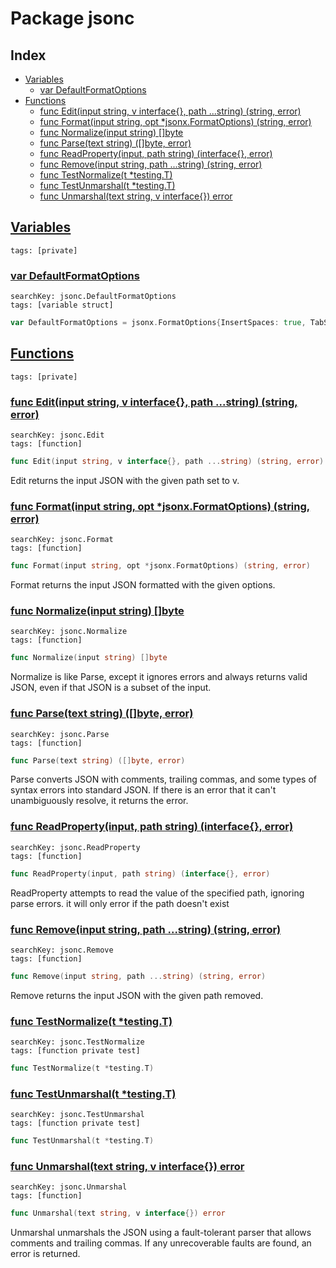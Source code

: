 # Package jsonc

## Index

* [Variables](#var)
    * [var DefaultFormatOptions](#DefaultFormatOptions)
* [Functions](#func)
    * [func Edit(input string, v interface{}, path ...string) (string, error)](#Edit)
    * [func Format(input string, opt *jsonx.FormatOptions) (string, error)](#Format)
    * [func Normalize(input string) []byte](#Normalize)
    * [func Parse(text string) ([]byte, error)](#Parse)
    * [func ReadProperty(input, path string) (interface{}, error)](#ReadProperty)
    * [func Remove(input string, path ...string) (string, error)](#Remove)
    * [func TestNormalize(t *testing.T)](#TestNormalize)
    * [func TestUnmarshal(t *testing.T)](#TestUnmarshal)
    * [func Unmarshal(text string, v interface{}) error](#Unmarshal)


## <a id="var" href="#var">Variables</a>

```
tags: [private]
```

### <a id="DefaultFormatOptions" href="#DefaultFormatOptions">var DefaultFormatOptions</a>

```
searchKey: jsonc.DefaultFormatOptions
tags: [variable struct]
```

```Go
var DefaultFormatOptions = jsonx.FormatOptions{InsertSpaces: true, TabSize: 2}
```

## <a id="func" href="#func">Functions</a>

```
tags: [private]
```

### <a id="Edit" href="#Edit">func Edit(input string, v interface{}, path ...string) (string, error)</a>

```
searchKey: jsonc.Edit
tags: [function]
```

```Go
func Edit(input string, v interface{}, path ...string) (string, error)
```

Edit returns the input JSON with the given path set to v. 

### <a id="Format" href="#Format">func Format(input string, opt *jsonx.FormatOptions) (string, error)</a>

```
searchKey: jsonc.Format
tags: [function]
```

```Go
func Format(input string, opt *jsonx.FormatOptions) (string, error)
```

Format returns the input JSON formatted with the given options. 

### <a id="Normalize" href="#Normalize">func Normalize(input string) []byte</a>

```
searchKey: jsonc.Normalize
tags: [function]
```

```Go
func Normalize(input string) []byte
```

Normalize is like Parse, except it ignores errors and always returns valid JSON, even if that JSON is a subset of the input. 

### <a id="Parse" href="#Parse">func Parse(text string) ([]byte, error)</a>

```
searchKey: jsonc.Parse
tags: [function]
```

```Go
func Parse(text string) ([]byte, error)
```

Parse converts JSON with comments, trailing commas, and some types of syntax errors into standard JSON. If there is an error that it can't unambiguously resolve, it returns the error. 

### <a id="ReadProperty" href="#ReadProperty">func ReadProperty(input, path string) (interface{}, error)</a>

```
searchKey: jsonc.ReadProperty
tags: [function]
```

```Go
func ReadProperty(input, path string) (interface{}, error)
```

ReadProperty attempts to read the value of the specified path, ignoring parse errors. it will only error if the path doesn't exist 

### <a id="Remove" href="#Remove">func Remove(input string, path ...string) (string, error)</a>

```
searchKey: jsonc.Remove
tags: [function]
```

```Go
func Remove(input string, path ...string) (string, error)
```

Remove returns the input JSON with the given path removed. 

### <a id="TestNormalize" href="#TestNormalize">func TestNormalize(t *testing.T)</a>

```
searchKey: jsonc.TestNormalize
tags: [function private test]
```

```Go
func TestNormalize(t *testing.T)
```

### <a id="TestUnmarshal" href="#TestUnmarshal">func TestUnmarshal(t *testing.T)</a>

```
searchKey: jsonc.TestUnmarshal
tags: [function private test]
```

```Go
func TestUnmarshal(t *testing.T)
```

### <a id="Unmarshal" href="#Unmarshal">func Unmarshal(text string, v interface{}) error</a>

```
searchKey: jsonc.Unmarshal
tags: [function]
```

```Go
func Unmarshal(text string, v interface{}) error
```

Unmarshal unmarshals the JSON using a fault-tolerant parser that allows comments and trailing commas. If any unrecoverable faults are found, an error is returned. 

